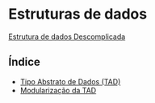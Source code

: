 # Estruturas de dados

[Estrutura de dados Descomplicada](https://youtu.be/bryesHll0vY)

## Índice

- [Tipo Abstrato de Dados (TAD)](https://github.com/Dirack/Estudos/tree/master/C/Estruturas_de_dados/TAD#tipo-abstrato-de-dados-tad)
- [Modularização da TAD](https://github.com/Dirack/Estudos/tree/master/C/Estruturas_de_dados/TAD#modulariza%C3%A7%C3%A3o-da-tad)
